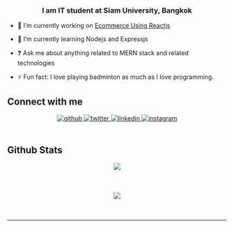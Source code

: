 ### <div align="center">I am IT student at Siam University, Bangkok</div>  
  

- 🔭 I’m currently working on [Ecommerce Using Reactjs](https://github.com/uditrsahani/Ecommerce-using-reactjs)  
  

- 🌱 I’m currently learning Nodejs and Expressjs  
  

- ❓ Ask me about anything related to MERN stack and related technologies  
  

- ⚡ Fun fact: I love playing badminton as much as I love programming.  
  

## Connect with me  
<div align="center">
<a href="https://github.com/uditrsahani" target="_blank">
<img src=https://img.shields.io/badge/github-%2324292e.svg?&style=for-the-badge&logo=github&logoColor=white alt=github style="margin-bottom: 5px;" />
</a>
<a href="https://twitter.com/uditrsahani" target="_blank">
<img src=https://img.shields.io/badge/twitter-%2300acee.svg?&style=for-the-badge&logo=twitter&logoColor=white alt=twitter style="margin-bottom: 5px;" />
</a>
<a href="https://linkedin.com/in/rishavanand" target="_blank">
<img src=https://img.shields.io/badge/linkedin-%231E77B5.svg?&style=for-the-badge&logo=linkedin&logoColor=white alt=linkedin style="margin-bottom: 5px;" />
</a>
<a href="https://instagram.com/uditsahani" target="_blank">
<img src=https://img.shields.io/badge/instagram-%23000000.svg?&style=for-the-badge&logo=instagram&logoColor=white alt=instagram style="margin-bottom: 5px;" />
</a>  
</div>  
  

<br/>  


## Github Stats  
<div align="center"><img src="https://github-readme-stats.vercel.app/api?username=uditrsahani&show_icons=true&count_private=true&hide_border=true" align="center" /></div>  

<br/>  

  

<br/>  

  

<br/>  

<div align="center">
<img src="https://komarev.com/ghpvc/?username=uditsahani&&style=flat-square" align="center" />
</div>  
  

<br/>  

<div align="center"></div>
<br />

----
